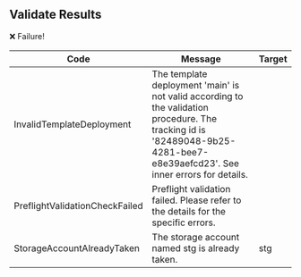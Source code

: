 ## Validate Results
❌ Failure!

| Code | Message | Target |
|-|-|- |
| InvalidTemplateDeployment | The template deployment 'main' is not valid according to the validation procedure. The tracking id is '82489048-9b25-4281-bee7-e8e39aefcd23'. See inner errors for details. |  |
| PreflightValidationCheckFailed | Preflight validation failed. Please refer to the details for the specific errors. |  |
| StorageAccountAlreadyTaken | The storage account named stg is already taken. | stg |